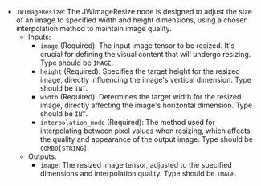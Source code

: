 - `JWImageResize`: The JWImageResize node is designed to adjust the size of an image to specified width and height dimensions, using a chosen interpolation method to maintain image quality.
    - Inputs:
        - `image` (Required): The input image tensor to be resized. It's crucial for defining the visual content that will undergo resizing. Type should be `IMAGE`.
        - `height` (Required): Specifies the target height for the resized image, directly influencing the image's vertical dimension. Type should be `INT`.
        - `width` (Required): Determines the target width for the resized image, directly affecting the image's horizontal dimension. Type should be `INT`.
        - `interpolation_mode` (Required): The method used for interpolating between pixel values when resizing, which affects the quality and appearance of the output image. Type should be `COMBO[STRING]`.
    - Outputs:
        - `image`: The resized image tensor, adjusted to the specified dimensions and interpolation quality. Type should be `IMAGE`.
